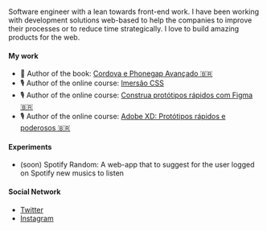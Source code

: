 Software engineer with a lean towards front-end work. I have been working with development solutions web-based to help the companies to improve their processes or to reduce time strategically. I love to build amazing products for the web.

#### My work
* 📘 Author of the book: [Cordova e Phonegap Avançado 🇧🇷](https://www.casadocodigo.com.br/products/livro-cordova-avancado)
* 🎙 Author of the online course: [Imersão CSS](https://imersaocss.com/)
* 🎙 Author of the online course: [Construa protótipos rápidos com Figma 🇧🇷](https://www.udemy.com/course/como-usar-software-figma-para-prototipos)
* 🎙 Author of the online course: [Adobe XD: Protótipos rápidos e poderosos 🇧🇷](https://www.udemy.com/course/curso-online-de-adobe-xd-prototipos/)


#### Experiments
- (soon) Spotify Random: A web-app that to suggest for the user logged on Spotify new musics to listen

#### Social Network
- [Twitter](https://twitter.com/tec_diogo)
- [Instagram](https://www.instagram.com/diogom)
